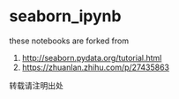 # seaborn_ipynb
these notebooks are forked from

1. http://seaborn.pydata.org/tutorial.html
2. https://zhuanlan.zhihu.com/p/27435863

转载请注明出处